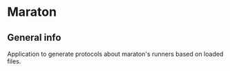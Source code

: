 # Maraton
## General info
Application to generate protocols about maraton's runners based on loaded files.
